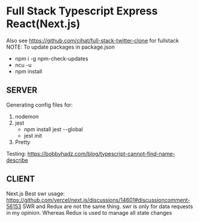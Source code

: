 # Full Stack Typescript Express React(Next.js)

Also see <https://github.com/cihat/full-stack-twitter-clone> for fullstack
NOTE: To update packages in package.json

- npm i -g npm-check-updates
- ncu -u
- npm install

## SERVER

Generating config files for:

1. nodemon
2. jest
    - npm install jest --global
    - jest init
3. Pretty

Testing: <https://bobbyhadz.com/blog/typescript-cannot-find-name-describe>

## CLIENT

Next.js
Best swr usage: <https://github.com/vercel/next.js/discussions/14601#discussioncomment-56153>
SWR and Redux are not the same thing. swr is only for data requests in my opinion. Whereas Redux is used to manage all state changes

